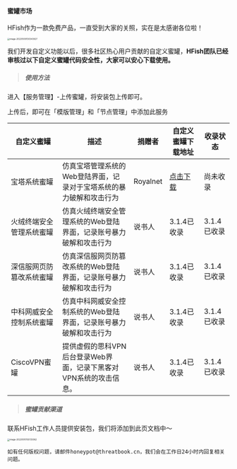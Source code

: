 #### 蜜罐市场

HFish作为一款免费产品，一直受到大家的关照，实在是太感谢各位啦！

<img src="http://img.threatbook.cn/hfish/image-20220509130343927.png" alt="image-20220509130343927" style="zoom:33%;" />

我们开发自定义功能以后，很多社区热心用户贡献的自定义蜜罐，**HFish团队已经审核过以下自定义蜜罐代码安全性，大家可以安心下载使用。**


> ##### 使用方法

进入【服务管理】-上传蜜罐，将安装包上传即可。

上传后，即可在「模版管理」和「节点管理」中添加此服务


| 自定义蜜罐               | 描述                                                         | 捐赠者   | 自定义蜜罐下载地址                                           | 收录状态    |
| ------------------------ | ------------------------------------------------------------ | -------- | ------------------------------------------------------------ | ----------- |
| 宝塔系统蜜罐             | 仿真宝塔管理系统的Web登陆界面，记录对于宝塔系统的暴力破解和攻击行为 | Royalnet | [点击下载](https://hfish.cn-bj.ufileos.com/service-baota.zip) | 尚未收录    |
| 火绒终端安全管理系统蜜罐 | 仿真火绒终端安全管理系统的Web登陆界面，记录账号暴力破解和攻击行为 | 说书人   | 3.1.4已收录                                                  | 3.1.4已收录 |
| 深信服网页防篡改系统蜜罐 | 仿真深信服网页防篡改系统的Web登陆界面，记录账号暴力破解和攻击行为 | 说书人   | 3.1.4已收录                                                  | 3.1.4已收录 |
| 中科网威安全控制系统蜜罐 | 仿真中科网威安全控制系统的Web登陆界面，记录账号暴力破解和攻击行为 | 说书人   | 3.1.4已收录                                                  | 3.1.4已收录 |
| CiscoVPN蜜罐             | 提供虚假的思科VPN后台登录Web界面，记录下黑客对VPN系统的攻击信息。 | 说书人   | 3.1.4已收录                                                  | 3.1.4已收录 |



> ##### 蜜罐贡献渠道

联系HFish工作人员提供安装包，我们将添加到此页文档中～

<img src="http://img.threatbook.cn/hfish/image-20220510150725062.png" alt="image-20220510150725062" style="zoom:33%;" />


`如有任何版权问题，请邮件honeypot@threatbook.cn，我们会在工作日24小时内回复相关问题。`

